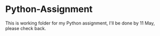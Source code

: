 # Python-Assignment
This is working folder for my Python assignment, I'll be done by 11 May, please check back.
